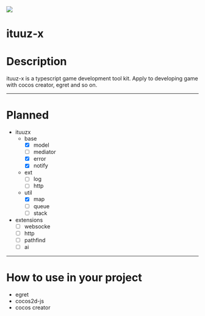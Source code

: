<img src="http://ww1.sinaimg.cn/large/0060lm7Tgy1finqq0pk5lj303k03kjr9.jpg">  

ituuz-x
============

# Description
ituuz-x is a typescript game development tool kit. Apply to developing game with cocos creator, egret and so on.

------------

# Planned
- ituuzx
	- base
		- [x] model
		- [ ] mediator
		- [x] error
		- [x] notify
	- ext
		- [ ] log
		- [ ] http
	- util
		- [x] map
		- [ ] queue
		- [ ] stack 
- extensions
	- [ ] websocke 
	- [ ] http
	- [ ] pathfind
	- [ ] ai

------------

# How to use in your project
- egret
- cocos2d-js
- cocos creator

